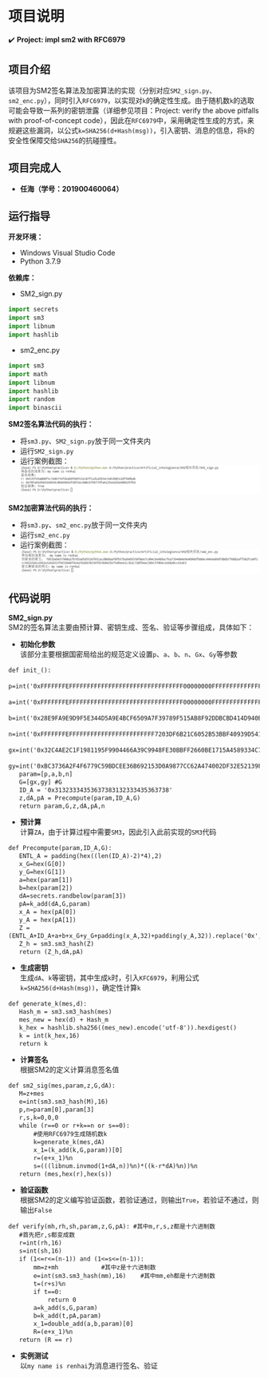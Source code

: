 项目说明
===
:heavy_check_mark: **Project: impl sm2 with RFC6979**  
## 项目介绍 
该项目为SM2签名算法及加密算法的实现（分别对应`SM2_sign.py`、`sm2_enc.py`），同时引入`RFC6979`，以实现对`k`的确定性生成。由于随机数`k`的选取可能会导致一系列的密钥泄露（详细参见项目：Project: verify the above pitfalls with proof-of-concept code），因此在`RFC6979`中，采用确定性生成的方式，来规避这些漏洞，以公式`k=SHA256(d+Hash(msg))`，引入密钥、消息的信息，将`k`的安全性保障交给`SHA256`的抗碰撞性。
 ## 项目完成人
  * **任海（学号：201900460064）**  
 ## 运行指导 
 **开发环境：** 
 * Windows Visual Studio Code  
 * Python 3.7.9  
 
 **依赖库：**  
 * SM2_sign.py  
 ```Python
import secrets
import sm3
import libnum
import hashlib
 ```
 * sm2_enc.py  
  ```Python
import sm3
import math
import libnum
import hashlib
import random
import binascii
```

 **SM2签名算法代码的执行：**  
 * 将`sm3.py`、`SM2_sign.py`放于同一文件夹内
 * 运行`SM2_sign.py`
 * 运行案例截图：
 ![20220729213342](images/20220729213342.png)  
 
  **SM2加密算法代码的执行：**  
 * 将`sm3.py`、`sm2_enc.py`放于同一文件夹内
 * 运行`sm2_enc.py`
 * 运行案例截图：
 ![20220729213408](images/20220729213408.png)  
 
  ## 代码说明  
  
  **SM2_sign.py**  
  SM2的签名算法主要由预计算、密钥生成、签名、验证等步骤组成，具体如下：
 * **初始化参数**  
 该部分主要根据国密局给出的规范定义设置`p`、`a`、`b`、`n`、`Gx`、`Gy`等参数
 ```
 def init_():
    p=int('0xFFFFFFFEFFFFFFFFFFFFFFFFFFFFFFFFFFFFFFFF00000000FFFFFFFFFFFFFFFF',16)
    a=int('0xFFFFFFFEFFFFFFFFFFFFFFFFFFFFFFFFFFFFFFFF00000000FFFFFFFFFFFFFFFC',16)
    b=int('0x28E9FA9E9D9F5E344D5A9E4BCF6509A7F39789F515AB8F92DDBCBD414D940E93',16)
    n=int('0xFFFFFFFEFFFFFFFFFFFFFFFFFFFFFFFF7203DF6B21C6052B53BBF40939D54123',16)
    gx=int('0x32C4AE2C1F1981195F9904466A39C9948FE30BBFF2660BE1715A4589334C74C7',16)
    gy=int('0xBC3736A2F4F6779C59BDCEE36B692153D0A9877CC62A474002DF32E52139F0A0',16)
    param=[p,a,b,n]
    G=[gx,gy] #G
    ID_A = '0x31323334353637383132333435363738'
    z,dA,pA = Precompute(param,ID_A,G)
    return param,G,z,dA,pA,n
 ```
 * **预计算**  
 计算`ZA`，由于计算过程中需要`SM3`，因此引入此前实现的`SM3`代码
 ```
 def Precompute(param,ID_A,G):
    ENTL_A = padding(hex((len(ID_A)-2)*4),2)
    x_G=hex(G[0])
    y_G=hex(G[1])
    a=hex(param[1])
    b=hex(param[2])
    dA=secrets.randbelow(param[3])
    pA=k_add(dA,G,param)
    x_A = hex(pA[0])
    y_A = hex(pA[1])
    Z = (ENTL_A+ID_A+a+b+x_G+y_G+padding(x_A,32)+padding(y_A,32)).replace('0x','')
    Z_h = sm3.sm3_hash(Z)
    return (Z_h,dA,pA)
 ```
 * **生成密钥**  
 生成`dA`、`k`等密钥，其中生成`k`时，引入`KFC6979`，利用公式`k=SHA256(d+Hash(msg))`，确定性计算`k`
 ```
 def generate_k(mes,d):
    Hash_m = sm3.sm3_hash(mes)
    mes_new = hex(d) + Hash_m
    k_hex = hashlib.sha256((mes_new).encode('utf-8')).hexdigest()
    k = int(k_hex,16)
    return k
 ```
 * **计算签名**  
 根据SM2的定义计算消息签名值
 ```
 def sm2_sig(mes,param,z,G,dA):
    M=z+mes
    e=int(sm3.sm3_hash(M),16)
    p,n=param[0],param[3]
    r,s,k=0,0,0
    while (r==0 or r+k==n or s==0):
        #使用RFC6979生成随机数k
        k=generate_k(mes,dA)
        x_1=(k_add(k,G,param))[0]
        r=(e+x_1)%n
        s=(((libnum.invmod(1+dA,n))%n)*((k-r*dA)%n))%n
    return (mes,hex(r),hex(s))
 ```
 * **验证函数**  
 根据SM2的定义编写验证函数，若验证通过，则输出`True`，若验证不通过，则输出`False`
 ```
 def verify(mh,rh,sh,param,z,G,pA): #其中m,r,s,z都是十六进制数
    #首先把r,s都变成数
    r=int(rh,16)
    s=int(sh,16)
    if (1<=r<=(n-1)) and (1<=s<=(n-1)):
        mm=z+mh            #其中z是十六进制数
        e=int(sm3.sm3_hash(mm),16)    #其中mm,eh都是十六进制数
        t=(r+s)%n
        if t==0:
            return 0
        a=k_add(s,G,param)
        b=k_add(t,pA,param)
        x_1=double_add(a,b,param)[0]
        R=(e+x_1)%n
    return (R == r)
 ```
 * **实例测试**  
 以`my name is renhai`为消息进行签名、验证
 
 
